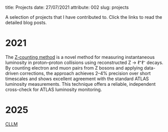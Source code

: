 title: Projects
date: 27/07/2021
attribute: 002
slug: projects

A selection of projects that I have contributed to.
Click the links to read the detailed blog posts.

# 2021
The [Z-counting method]({filename}../projects/zcounting.md) is a novel method for measuring instantaneous luminosity in proton–proton collisions using reconstructed Z → ℓ⁺ℓ⁻  decays.
By counting electron and muon pairs from Z bosons and applying data-driven corrections,
the approach achieves 2–4% precision over short timescales and shows excellent agreement with the standard ATLAS luminosity measurements.
This technique offers a reliable, independent cross-check for ATLAS luminosity monitoring.

# 2025
[CLLM]({filename}../projects/cllm.md)